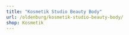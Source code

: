 ```yaml
---
title: "Kosmetik Studio Beauty Body"
url: /oldenburg/kosmetik-studio-beauty-body/
shop: Kosmetik
---
```

